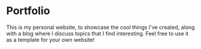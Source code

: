 # Portfolio
This is my personal website, to showcase the cool things I've created, along with a blog where I discuss topics that I find interesting. Feel free to use it as a template for your own website!
